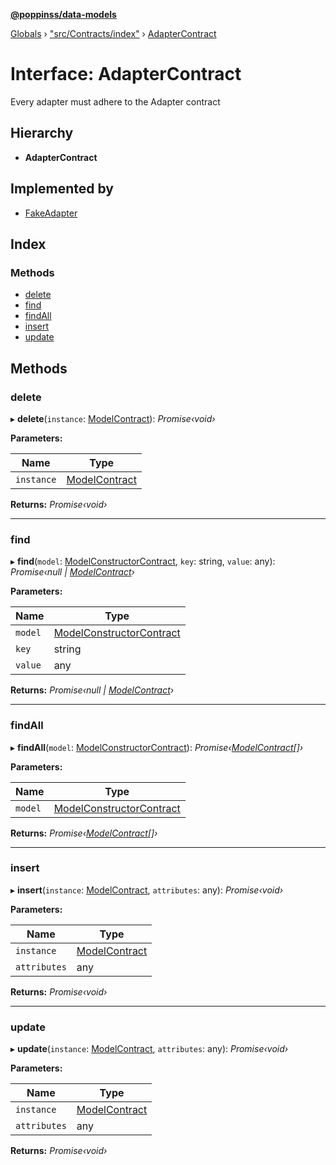 **[@poppinss/data-models](../README.md)**

[Globals](../README.md) › ["src/Contracts/index"](../modules/_src_contracts_index_.md) › [AdapterContract](_src_contracts_index_.adaptercontract.md)

# Interface: AdapterContract

Every adapter must adhere to the Adapter contract

## Hierarchy

* **AdapterContract**

## Implemented by

* [FakeAdapter](../classes/_test_helpers_index_.fakeadapter.md)

## Index

### Methods

* [delete](_src_contracts_index_.adaptercontract.md#delete)
* [find](_src_contracts_index_.adaptercontract.md#find)
* [findAll](_src_contracts_index_.adaptercontract.md#findall)
* [insert](_src_contracts_index_.adaptercontract.md#insert)
* [update](_src_contracts_index_.adaptercontract.md#update)

## Methods

###  delete

▸ **delete**(`instance`: [ModelContract](_src_contracts_index_.modelcontract.md)): *Promise‹void›*

**Parameters:**

Name | Type |
------ | ------ |
`instance` | [ModelContract](_src_contracts_index_.modelcontract.md) |

**Returns:** *Promise‹void›*

___

###  find

▸ **find**(`model`: [ModelConstructorContract](_src_contracts_index_.modelconstructorcontract.md), `key`: string, `value`: any): *Promise‹null | [ModelContract](_src_contracts_index_.modelcontract.md)›*

**Parameters:**

Name | Type |
------ | ------ |
`model` | [ModelConstructorContract](_src_contracts_index_.modelconstructorcontract.md) |
`key` | string |
`value` | any |

**Returns:** *Promise‹null | [ModelContract](_src_contracts_index_.modelcontract.md)›*

___

###  findAll

▸ **findAll**(`model`: [ModelConstructorContract](_src_contracts_index_.modelconstructorcontract.md)): *Promise‹[ModelContract](_src_contracts_index_.modelcontract.md)[]›*

**Parameters:**

Name | Type |
------ | ------ |
`model` | [ModelConstructorContract](_src_contracts_index_.modelconstructorcontract.md) |

**Returns:** *Promise‹[ModelContract](_src_contracts_index_.modelcontract.md)[]›*

___

###  insert

▸ **insert**(`instance`: [ModelContract](_src_contracts_index_.modelcontract.md), `attributes`: any): *Promise‹void›*

**Parameters:**

Name | Type |
------ | ------ |
`instance` | [ModelContract](_src_contracts_index_.modelcontract.md) |
`attributes` | any |

**Returns:** *Promise‹void›*

___

###  update

▸ **update**(`instance`: [ModelContract](_src_contracts_index_.modelcontract.md), `attributes`: any): *Promise‹void›*

**Parameters:**

Name | Type |
------ | ------ |
`instance` | [ModelContract](_src_contracts_index_.modelcontract.md) |
`attributes` | any |

**Returns:** *Promise‹void›*